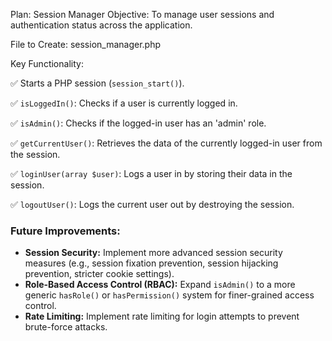 Plan: Session Manager
Objective: To manage user sessions and authentication status across the application.

File to Create: session_manager.php

Key Functionality:

✅ Starts a PHP session (`session_start()`).

✅ `isLoggedIn()`: Checks if a user is currently logged in.

✅ `isAdmin()`: Checks if the logged-in user has an 'admin' role.

✅ `getCurrentUser()`: Retrieves the data of the currently logged-in user from the session.

✅ `loginUser(array $user)`: Logs a user in by storing their data in the session.

✅ `logoutUser()`: Logs the current user out by destroying the session.

### Future Improvements:

*   **Session Security:** Implement more advanced session security measures (e.g., session fixation prevention, session hijacking prevention, stricter cookie settings).
*   **Role-Based Access Control (RBAC):** Expand `isAdmin()` to a more generic `hasRole()` or `hasPermission()` system for finer-grained access control.
*   **Rate Limiting:** Implement rate limiting for login attempts to prevent brute-force attacks.